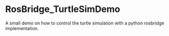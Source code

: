 # RosBridge_TurtleSimDemo
A small demo on how to control the turtle simulation with a python rosbridge implementation.
